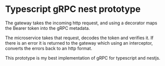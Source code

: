 # Typescript gRPC nest prototype
The gateway takes the incoming http request, and using a decorator maps the Bearer token into the gRPC metadata. 

The microservice takes that request, decodes the token and verifies it. If there is an error it is returned to the gateway which using an interceptor, converts the errors back to an http format. 

This prototype is my best implementation of gRPC for typescript and nestjs.